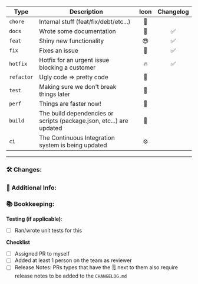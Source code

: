 <!-- Remove all rows that don't apply to this PR --->
| Type       | Description                                                                | Icon | Changelog |
| ---------- | ---------------------------------------------------------------------------| :--: | :-------: |
| `chore`     | Internal stuff (feat/fix/debt/etc...)                                     |  👷  |           |
| `docs`      | Wrote some documentation                                                  |  📎  |    ✅     |
| `feat`      | Shiny new functionality                                                   |  😎  |    ✅     |
| `fix`       | Fixes an issue                                                            |  🐛  |    ✅     |
| `hotfix`    | Hotfix for an urgent issue blocking a customer                            |  🔥  |    ✅     |
| `refactor`  | Ugly code ⇒ pretty code                                                   |  🧘  |           |
| `test`      | Making sure we don't break things later                                   |  📌  |           |
| `perf`      | Things are faster now!                                                    |  🚀  |           |
| `build`     | The build dependencies or scripts (package.json, etc...) are updated      |  🎁  |           |
| `ci`        | The Continuous Integration system is being updated                        |  ⚙️  |           |
-------------------------------------------------------------------------------------------------------------

### 🛠️ Changes:
<!-- Describe your changes in a brief, bullet list --->

### 📢 Additional Info:
<!-- Give some more context... Why is this needed? --->

### 📚 Bookkeeping:

**Testing (if applicable)**:
- [ ] Ran/wrote unit tests for this

**Checklist**
- [ ] Assigned PR to myself
- [ ] Added at least 1 person on the team as reviewer
- [ ] Release Notes: PRs types that have the :spiral_notepad: next to them also require release notes to be added to the `CHANGELOG.md`
